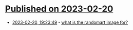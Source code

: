 # [Published on 2023-02-20](index.md)

* [2023-02-20, 19:23:49](https://lobste.rs/s/rf7ayb/what_is_randomart_image_for) - [what is the randomart image for?](https://bytes.zone/posts/what-is-the-randomart-image-for/)
